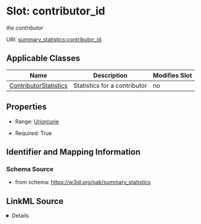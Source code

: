 

# Slot: contributor_id


_the contributor_



URI: [summary_statistics:contributor_id](https://w3id.org/oaklib/summary_statistics.contributor_id)



<!-- no inheritance hierarchy -->





## Applicable Classes

| Name | Description | Modifies Slot |
| --- | --- | --- |
| [ContributorStatistics](ContributorStatistics.md) | Statistics for a contributor |  no  |







## Properties

* Range: [Uriorcurie](Uriorcurie.md)

* Required: True





## Identifier and Mapping Information







### Schema Source


* from schema: https://w3id.org/oak/summary_statistics




## LinkML Source

<details>
```yaml
name: contributor_id
description: the contributor
from_schema: https://w3id.org/oak/summary_statistics
rank: 1000
key: true
alias: contributor_id
owner: ContributorStatistics
domain_of:
- ContributorStatistics
range: uriorcurie
required: true

```
</details>